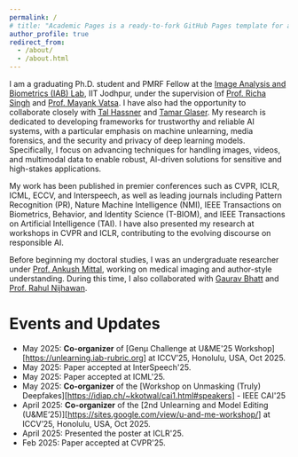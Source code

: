 ```yaml
---
permalink: /
# title: "Academic Pages is a ready-to-fork GitHub Pages template for academic personal websites"
author_profile: true
redirect_from: 
  - /about/
  - /about.html
---
```


I am a graduating Ph.D. student and PMRF Fellow at the [Image Analysis and Biometrics (IAB) Lab](https://iab-rubric.org/), IIT Jodhpur, under the supervision of [Prof. Richa Singh](http://home.iitj.ac.in/~richa/) and [Prof. Mayank Vatsa](http://home.iitj.ac.in/~mvatsa/). I have also had the opportunity to collaborate closely with [Tal Hassner](https://talhassner.github.io/home/) and [Tamar Glaser](https://scholar.google.com/citations?user=phl57rQAAAAJ&hl=en). My research is dedicated to developing frameworks for trustworthy and reliable AI systems, with a particular emphasis on machine unlearning, media forensics, and the security and privacy of deep learning models. Specifically, I focus on advancing techniques for handling images, videos, and multimodal data to enable robust, AI-driven solutions for sensitive and high-stakes applications.

My work has been published in premier conferences such as CVPR, ICLR, ICML, ECCV, and Interspeech, as well as leading journals including Pattern Recognition (PR), Nature Machine Intelligence (NMI), IEEE Transactions on Biometrics, Behavior, and Identity Science (T-BIOM), and IEEE Transactions on Artificial Intelligence (TAI). I have also presented my research at workshops in CVPR and ICLR, contributing to the evolving discourse on responsible AI.

Before beginning my doctoral studies, I was an undergraduate researcher under [Prof. Ankush Mittal](https://scholar.google.com/citations?user=2Z5HoCIAAAAJ&hl=en), working on medical imaging and author-style understanding. During this time, I also collaborated with [Gaurav Bhatt](https://gauravbh1010tt.github.io/) and [Prof. Rahul Nijhawan](https://csed.thapar.edu/facultydetails/MTU3NA==).

Events and Updates
======
- May 2025: **Co-organizer** of [Genμ Challenge at U&ME'25 Workshop][https://unlearning.iab-rubric.org] at ICCV’25, Honolulu, USA, Oct 2025.
- May 2025: Paper accepted at InterSpeech'25.
- May 2025: Paper accepted at ICML'25.
- May 2025: **Co-organizer** of the [Workshop on Unmasking (Truly) Deepfakes][https://idiap.ch/~kkotwal/cai1.html#speakers] - IEEE CAI'25
- April 2025: **Co-organizer** of the [2nd Unlearning and Model Editing (U&ME’25)][https://sites.google.com/view/u-and-me-workshop/] at ICCV’25, Honolulu, USA, Oct 2025.
- April 2025: Presented the poster at ICLR'25.
- Feb 2025: Paper accepted at CVPR'25.
